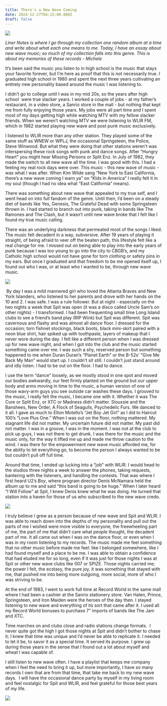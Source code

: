 ```yaml
---
title: There's a New Wave Coming
date: 2024-12-27T04:15:00.000Z
draft: false
---
```

![](/images/upload/img_5715.jpg)




*Liner Notes is where I go through my collection one random album at a time and write about what each one means to me. Today, I have an essay about new wave music; so much of my collection falls into this genre. This is about my memories of these records - Michele*

It’s been said the music you listen to in high school is the music that stays your favorite forever, but I’m here as proof that this is not necessarily true. I graduated high school in 1980 and spent the next three years cultivating an entirely new personality based around the music I was listening to.

I didn’t go to college until I was in my mid 20s, so the years after high school  were true slacker years. I worked a couple of jobs - at my father’s restaurant, in a video store, a Sanrio store in the mall - but nothing that kept me from fully enjoying those years. My jobs were all part time and I spent most of my days getting high while watching MTV with my fellow slacker friends. When we weren’t watching MTV we were listening to WLIR FM, which in 1982 started playing new wave and post punk music exclusively. 

I listened to WLIR more than any other station. They played some of the same stuff as WNEW or WPLJ, the occasional Springsteen, the Police, Steve Winwood. But what they were doing that other stations weren’t was interspersing these rock songs with punk and dance songs. After “Hungry Heart” you might hear Missing Persons or Split Enz. In July of 1982, they made the switch to all new wave all the time. I was good with this. I had a feeling my real rock days were over. This music - this new wave of music - was what I was after. When Kim Wilde sang “New York to East California, there’s a new wave coming I warn ya” on “KIds in America” I really felt it in my soul (though I had no idea what “East California” means).

There was something about new wave that appealed to my true self, and I went head on into full fandom of the genre. Until then, I’d been on a steady diet of bands like Yes, Genesis, The Grateful Dead with some Springsteen thrown in. I had started to branch out into punk, taking in bands like The Ramones and The Clash, but it wasn’t until new wave broke that I felt like I found my true music calling.

There was an underlying darkness that permeated most of the songs I liked. The music felt decadent in a way, subversive. After 19 years of playing it straight, of being afraid to veer off the beaten path, this lifestyle felt like a real change for me. I missed out on being able to play into the early years of punk because I was too young to go into the city to CBGB’s, and my Catholic high school would not have gone for torn clothing or safety pins in my ears. But once I graduated and that freedom to be me opened itself up, I found out who I was, or at least who I wanted to be, through new wave music.

![](/images/upload/img_7988.jpg)

 By day I was a mild mannered girl who loved the Atlanta Braves and New York Islanders, who listened to her parents and drove with her hands on the 10 and 2. I was safe. I was a rule follower. But at night - especially on the two nights a week that Spit was open (it was a disco called Uncle Sam’s on other nights) - I transformed. I had been frequenting small time Long Island clubs to see a friend’s band play (RIP Wink) but Spit was different. Spit was cavernous and flashy and was almost all dance floor. I dressed for the occasion; torn fishnet stockings, black boots, black mini-skirt paired with a neon blue shirt, hair spiked up with toothpaste, layers of makeup that I never wore during the day. I felt like a different person when I was dressed up for new wave night, and when I got into the club and the music started something came over me. I was such a shy, reserved person but something happened to me when Duran Duran’s “Planet Earth” or the B-52s’ “Give Me Back My Man” would start up. I couldn’t sit still. I couldn’t just stand around and idly listen. I had to be out on the floor. I had to dance.

I use the term “dance” loosely, as we mostly stood in one spot and moved our bodies awkwardly, our feet firmly planted on the ground but our upper body and arms moving in time to the music, a human version of one of those wavy-arm guys you see outside car washes these days. I grooved to the music, I really felt the music, I became one with it. Whether it was The Cure or Split Enz, or XTC or Madness didn’t matter. Siouxsie and the Banshees, New Order, A Flock of Seagulls, Psychedelic Furs. We danced to it all. I gave as much to Elton Motello’s “Jet Boy Jet Girl” as I did to Haircut 100’s “Love Plus One.” When I was out on the floor, nothing mattered. My stagnant life did not matter. My uncertain future did not matter. My past did not matter. I was in a groove, I was in the moment. I was not at the club to pick up guys, I was not there to get drunk. I was there for the music and the music only, for the way it lifted me up and made me throw caution to the wind. I was there for the empowerment new wave music afforded me, for the ability to let everything go, to become the person I always wanted to be but couldn’t pull off full time.

Around that time, I ended up lucking into a “job” with WLIR. I would head to the studios three nights a week to answer the phones, taking requests, bantering with the listeners, and handling the contests. That was where I first heard U2’s *Boy*, where program director Denis McNamara held the album up to me and said “this band is going to be huge.” When I later heard “I Will Follow” at Spit, I knew Denis knew what he was doing. He turned that station into a haven for those of us who subscribed to the new wave credo. 

![](/images/upload/img_7525.jpg)

I truly believe I grew as a person because of new wave and Spit and WLIR. I was able to reach down into the depths of my personality and pull out the parts of me I wished were more visible to everyone, the freewheeling part of me, the part of me that didn’t care what people thought, the decadent part of me. It all came out when I was on the dance floor, or even when I was in my room listening to my records. The music made me feel something that no other music before made me feel: like I belonged somewhere, like I had found myself and a place to be me. I was able to obtain a confidence that had eluded me for so long, even if it was just for those nights I was at Spit or other new wave clubs like 007 or SPIZE. Those nights carried me; the power I felt, the ecstasy, the pure joy, it was something that stayed with me, that pushed me into being more outgoing, more social, more of who I was striving to be.

At the end of 1983, I went to work full time at Record World in the same mall where I had been a cashier at the Sanrio stationery store. Van Halen, Prince, Springsteen, and Iron Maiden were the heroes of the day then. I stayed listening to new wave and everything of its sort that came after it. I used all my Record World bonuses to purchase 7” imports of bands like The Jam and XTC.

Time marches on and clubs close and radio stations change formats.  I never quite got the high I got those nights at Spit and didn’t bother to chase it; I knew that time was unique and I’d never be able to replicate it. I needed to let it be, to savor it as a special time. It served its purpose. I grew up during those years in the sense that I found out a lot about myself and wheat I was capable of.

I still listen to new wave often. I have a playlist that keeps me company when I feel the need to bring it up, but more importantly, I have so many records I own that are from that time, that take me back to my new wave days.  I will have the occasional dance party by myself in my living room and feel nostalgic for Spit and WLIR, and feel grateful for those best years of my life.

![](/images/upload/img_7989.jpg)
